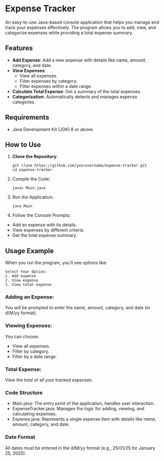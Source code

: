 # Expense Tracker

An easy-to-use Java-based console application that helps you manage and track your expenses effectively. The program allows you to add, view, and categorize expenses while providing a total expense summary.

## Features

- **Add Expense**: Add a new expense with details like name, amount, category, and date.
- **View Expenses**:
  - View all expenses.
  - Filter expenses by category.
  - Filter expenses within a date range.
- **Calculate Total Expense**: Get a summary of the total expenses.
- **Categorization**: Automatically detects and manages expense categories.

## Requirements

- Java Development Kit (JDK) 8 or above.

## How to Use

1. **Clone the Repository**:
   ```
   git clone https://github.com/yourusername/expense-tracker.git
   cd expense-tracker
   ```
2. Compile the Code:
   ```
   javac Main.java
   ```
3. Run the Application:
   ```
   java Main
   ```
4. Follow the Console Prompts:
  - Add an expense with its details.
  - View expenses by different criteria.
  - Get the total expense summary.

## Usage Example

When you run the program, you'll see options like:
   ```
   Select Your Option:
   1. Add expense
   2. View expense
   3. View total expense
   ```
### Adding an Expense:

You will be prompted to enter the name, amount, category, and date (in d/M/yy format).

### Viewing Expenses:
You can choose:
 - View all expenses.
 - Filter by category.
 - Filter by a date range.

### Total Expense:
View the total of all your tracked expenses.

### Code Structure
 - Main.java: The entry point of the application, handles user interaction.
 - ExpenseTracker.java: Manages the logic for adding, viewing, and calculating expenses.
 - Expense.java: Represents a single expense item with details like name, amount, category, and date.

### Date Format
All dates must be entered in the d/M/yy format (e.g., 25/01/25 for January 25, 2025).





